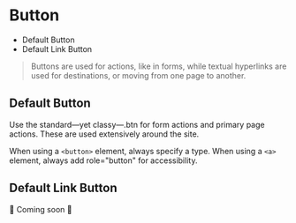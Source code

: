 # Button

- Default Button
- Default Link Button

> Buttons are used for actions, like in forms, while textual hyperlinks are used for destinations, or moving from one page to another.

## Default Button

Use the standard—yet classy—.btn for form actions and primary page actions. These are used extensively around the site.

When using a `<button>` element, always specify a type. When using a `<a>` element, always add role="button" for accessibility.

## Default Link Button

📝 Coming soon 🐬

